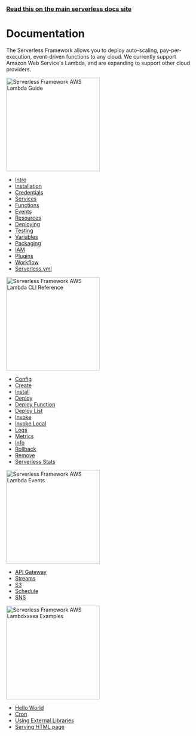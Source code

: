 <!--
title: Serverless Framework Documentation
menuText: Docs
layout: Doc
-->

<!-- DOCS-SITE-LINK:START automatically generated  -->
### [Read this on the main serverless docs site](https://www.serverless.com/framework/docs/)
<!-- DOCS-SITE-LINK:END -->

# Documentation

The Serverless Framework allows you to deploy auto-scaling, pay-per-execution, event-driven functions to any cloud.  We currently support Amazon Web Service's Lambda, and are expanding to support other cloud providers.

<div class="docsSections">
  <div class="docsSection">
    <div class="docsSectionHeader">
      <a href="./providers/aws/guide/">
      <img src="https://s3-us-west-2.amazonaws.com/assets.site.serverless.com/images/docs_guide_aws5.jpg" alt="Serverless Framework AWS Lambda Guide" width="250" draggable="false"/>
      </a>
    </div>
    <div class="test">
      <ul>
        <li><a href="./providers/aws/guide/intro.md">Intro</a></li>
        <li><a href="./providers/aws/guide/installation.md">Installation</a></li>
        <li><a href="./providers/aws/guide/credentials.md">Credentials</a></li>
        <li><a href="./providers/aws/guide/services.md">Services</a></li>
        <li><a href="./providers/aws/guide/functions.md">Functions</a></li>
        <li><a href="./providers/aws/guide/events.md">Events</a></li>
        <li><a href="./providers/aws/guide/resources.md">Resources</a></li>
        <li><a href="./providers/aws/guide/deploying.md">Deploying</a></li>
        <li><a href="./providers/aws/guide/testing.md">Testing</a></li>
        <li><a href="./providers/aws/guide/variables.md">Variables</a></li>
        <li><a href="./providers/aws/guide/packaging.md">Packaging</a></li>
        <li><a href="./providers/aws/guide/iam.md">IAM</a></li>
        <li><a href="./providers/aws/guide/plugins.md">Plugins</a></li>
        <li><a href="./providers/aws/guide/workflow.md">Workflow</a></li>
        <li><a href="./providers/aws/guide/serverless.yml.md">Serverless.yml</a></li>
      </ul>
    </div>
  </div>

  <div class="docsSection">
    <div class="docsSectionHeader">
      <a href="./providers/aws/cli-reference/">
      <img src="https://s3-us-west-2.amazonaws.com/assets.site.serverless.com/images/docs_clireference_aws4.jpg" alt="Serverless Framework AWS Lambda CLI Reference" width="250" draggable="false"/>
      </a>
    </div>
    <div>
      <ul>
        <li><a href="./providers/aws/cli-reference/config.md">Config</a></li>
        <li><a href="./providers/aws/cli-reference/create.md">Create</a></li>
        <li><a href="./providers/aws/cli-reference/install.md">Install</a></li>
        <li><a href="./providers/aws/cli-reference/deploy.md">Deploy</a></li>
        <li><a href="./providers/aws/cli-reference/deploy-function.md">Deploy Function</a></li>
        <li><a href="./providers/aws/cli-reference/deploy-list.md">Deploy List</a></li>
        <li><a href="./providers/aws/cli-reference/invoke.md">Invoke</a></li>
        <li><a href="./providers/aws/cli-reference/invoke-local.md">Invoke Local</a></li>
        <li><a href="./providers/aws/cli-reference/logs.md">Logs</a></li>
        <li><a href="./providers/aws/cli-reference/metrics.md">Metrics</a></li>
        <li><a href="./providers/aws/cli-reference/info.md">Info</a></li>
        <li><a href="./providers/aws/cli-reference/rollback.md">Rollback</a></li>
        <li><a href="./providers/aws/cli-reference/remove.md">Remove</a></li>
        <li><a href="./providers/aws/cli-reference/slstats.md">Serverless Stats</a></li>
      </ul>
    </div>
  </div>

  <div class="docsSection">
    <div class="docsSectionHeader">
      <a href="./providers/aws/events/">
      <img src="https://s3-us-west-2.amazonaws.com/assets.site.serverless.com/images/docs_events_aws4.jpg" alt="Serverless Framework AWS Lambda Events"  width="250" draggable="false"/>
      </a>
    </div>
    <div>
      <ul>
        <li><a href="./providers/aws/events/apigateway.md">API Gateway</a></li>
        <li><a href="./providers/aws/events/streams.md">Streams</a></li>
        <li><a href="./providers/aws/events/s3.md">S3</a></li>
        <li><a href="./providers/aws/events/schedule.md">Schedule</a></li>
        <li><a href="./providers/aws/events/sns.md">SNS</a></li>
      </ul>
    </div>
  </div>

  <div class="docsSection">
    <div class="docsSectionHeader">
      <a href="./providers/aws/examples/">
      <img src="https://s3-us-west-2.amazonaws.com/assets.site.serverless.com/images/docs_examples_aws4.jpg" alt="Serverless Framework AWS Lambdxxxxa Examples" width="250" draggable="false"/>
      </a>
    </div>
    <div>
      <div>
        <ul>
          <li><a href="./providers/aws/examples/hello-world">Hello World</a></li>
          <li><a href="./providers/aws/examples/cron">Cron</a></li>
          <li><a href="./providers/aws/examples/using-external-libraries">Using External Libraries</a></li>
          <li><a href="./providers/aws/examples/web-serving-html">Serving HTML page</a></li>
        </ul>
      </div>
    </div>
  </div>
</div>
